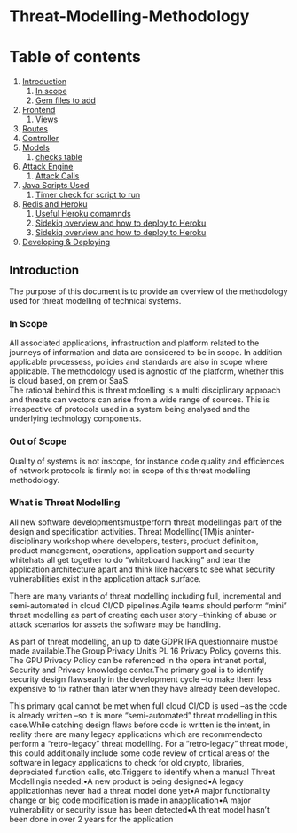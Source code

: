 # Threat-Modelling-Methodology
# Table of contents

1. [Introduction](#overview)
    1. [In scope](#inscope)
    2. [Gem files to add](#gems)
2. [Frontend](#frontend)
    1. [Views](#views)
3. [Routes](#routes)
4. [Controller](#controller)
5. [Models](#model)
    1. [checks table](#checks)
6. [Attack Engine](#attackengine)
    1. [Attack Calls](#attackcalls)
7. [Java Scripts Used](#js)
    1. [Timer check for script to run](#timerjs)
8. [Redis and Heroku](#redisandheroku)
    1. [Useful Heroku comamnds](#herokucommands)
    2. [Sidekiq overview and how to deploy to Heroku](#sidekiq)
    23. [Sidekiq overview and how to deploy to Heroku](#sidekiq)
9. [Developing & Deploying](#developdeploy)

## Introduction
The purpose of this document is to provide an overview of the methodology used for threat modelling of technical systems.
### In Scope <a name="inscope"></a>
All associated applications, infrastruction and platform related to the journeys of information and data are considered to be in scope. In addition applicable processess, policies and standards are also in scope where applicable. The methodology used is agnostic of the platform, whether this is cloud based, on prem or SaaS. <br>
The rational behind this is threat mdoelling is a multi disciplinary approach and threats can vectors can arise from a wide range of sources. This is irrespective of protocols used in a system being analysed and the underlying technology components. 
### Out of Scope <a name="Out of Scope"></a>
Quality of systems is not inscope, for instance code quality and efficiences of network protocols is firmly not in scope of this threat modelling methodology.
### What is Threat Modelling
All new software developmentsmustperform threat modellingas part of the design and specification activities. Threat Modelling(TM)is aninter-disciplinary workshop where developers, testers, product definition, product management, operations, application support and security whitehats all get together to do “whiteboard hacking” and tear the application architecture apart and think like hackers to see what security vulnerabilities exist in the application attack surface.

 There are many variants of threat modelling including full, incremental and semi-automated in cloud CI/CD pipelines.Agile teams should perform “mini” threat modelling as part of creating each user story –thinking of abuse or attack scenarios for assets the software may be handling.

As part of threat modelling, an up to date GDPR IPA questionnaire mustbe made available.The Group Privacy Unit’s PL 16 Privacy Policy governs this. The GPU Privacy Policy can be referenced in the opera intranet portal, Security and Privacy knowledge center.The primary goal is to identify security design flawsearly in the development cycle –to make them less expensive to fix rather than later when they have already been developed. 

This primary  goal cannot be met when full cloud CI/CD is used –as the code is already written –so it is more “semi-automated” threat modelling in this case.While catching design flaws before code is written is the intent, in reality there are many legacy applications which are recommendedto perform a “retro-legacy” threat modelling.  For a “retro-legacy” threat model, this could additionally include some code review of critical areas of the software in legacy applications to check for old crypto, libraries, depreciated function calls, etc.Triggers to identify when a manual Threat Modellingis needed:•A new product is being designed•A legacy applicationhas never had a threat model done yet•A major functionality change or big code modification is made in anapplication•A major vulnerability or security issue has been detected•A threat model hasn’t been done in over 2 years for the application

```bash
